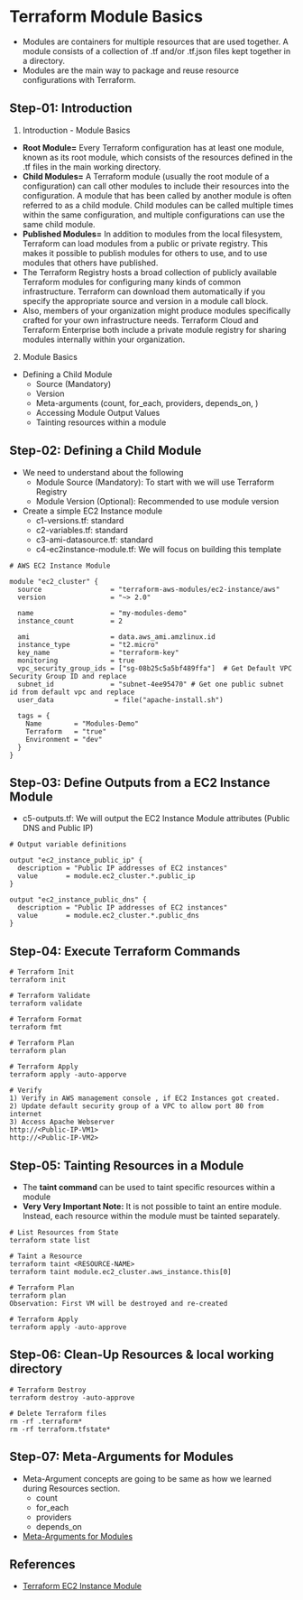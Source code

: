 # Terraform Module Basics
- Modules are containers for multiple resources that are used together. A module consists of a collection of .tf and/or .tf.json files kept together in a directory.
- Modules are the main way to package and reuse resource configurations with Terraform.

## Step-01: Introduction
1. Introduction - Module Basics  
  - **Root Module=** Every Terraform configuration has at least one module, known as its root module, which consists of the resources defined in the .tf files in the main working directory.
  - **Child Modules=** A Terraform module (usually the root module of a configuration) can call other modules to include their resources into the configuration. A module that has been called by another module is often referred to as a child module.
Child modules can be called multiple times within the same configuration, and multiple configurations can use the same child module.
  - **Published Modules=** In addition to modules from the local filesystem, Terraform can load modules from a public or private registry. This makes it possible to publish modules for others to use, and to use modules that others have published.
- The Terraform Registry hosts a broad collection of publicly available Terraform modules for configuring many kinds of common infrastructure. Terraform can download them automatically if you specify the appropriate source and version in a module call block. 
- Also, members of your organization might produce modules specifically crafted for your own infrastructure needs. Terraform Cloud and Terraform Enterprise both include a private module registry for sharing modules internally within your organization.

2. Module Basics 
  - Defining a Child Module
    - Source (Mandatory)
    - Version
    - Meta-arguments (count, for_each, providers, depends_on, )
    - Accessing Module Output Values
    - Tainting resources within a module

## Step-02: Defining a Child Module
- We need to understand about the following
  - Module Source (Mandatory): To start with we will use Terraform Registry
  - Module Version (Optional): Recommended to use module version
- Create a simple EC2 Instance module
  - c1-versions.tf: standard
  - c2-variables.tf: standard
  - c3-ami-datasource.tf: standard
  - c4-ec2instance-module.tf: We will focus on building this template  
```t
# AWS EC2 Instance Module

module "ec2_cluster" {
  source                 = "terraform-aws-modules/ec2-instance/aws"
  version                = "~> 2.0"

  name                   = "my-modules-demo"
  instance_count         = 2

  ami                    = data.aws_ami.amzlinux.id
  instance_type          = "t2.micro"
  key_name               = "terraform-key"
  monitoring             = true
  vpc_security_group_ids = ["sg-08b25c5a5bf489ffa"]  # Get Default VPC Security Group ID and replace
  subnet_id              = "subnet-4ee95470" # Get one public subnet id from default vpc and replace
  user_data               = file("apache-install.sh")

  tags = {
    Name        = "Modules-Demo"
    Terraform   = "true"
    Environment = "dev"
  }
}
```

## Step-03: Define Outputs from a EC2 Instance Module
- c5-outputs.tf: We will output the EC2 Instance Module attributes (Public DNS and Public IP)
```t
# Output variable definitions

output "ec2_instance_public_ip" {
  description = "Public IP addresses of EC2 instances"
  value       = module.ec2_cluster.*.public_ip
}

output "ec2_instance_public_dns" {
  description = "Public IP addresses of EC2 instances"
  value       = module.ec2_cluster.*.public_dns
}
```

## Step-04: Execute Terraform Commands
```t
# Terraform Init
terraform init

# Terraform Validate
terraform validate

# Terraform Format
terraform fmt

# Terraform Plan
terraform plan

# Terraform Apply
terraform apply -auto-apporve

# Verify 
1) Verify in AWS management console , if EC2 Instances got created.
2) Update default security group of a VPC to allow port 80 from internet
3) Access Apache Webserver
http://<Public-IP-VM1>
http://<Public-IP-VM2>
```

## Step-05: Tainting Resources in a Module
- The **taint command** can be used to taint specific resources within a module
- **Very Very Important Note:** It is not possible to taint an entire module. Instead, each resource within the module must be tainted separately.
```t
# List Resources from State
terraform state list

# Taint a Resource
terraform taint <RESOURCE-NAME>
terraform taint module.ec2_cluster.aws_instance.this[0]

# Terraform Plan
terraform plan
Observation: First VM will be destroyed and re-created

# Terraform Apply
terraform apply -auto-approve
```

## Step-06: Clean-Up Resources & local working directory
```t
# Terraform Destroy
terraform destroy -auto-approve

# Delete Terraform files 
rm -rf .terraform*
rm -rf terraform.tfstate*
```

## Step-07: Meta-Arguments for Modules
- Meta-Argument concepts are going to be same as how we learned during Resources section.
  - count
  - for_each
  - providers
  - depends_on
- [Meta-Arguments for Modules](https://www.terraform.io/docs/language/modules/syntax.html#meta-arguments)


## References
- [Terraform EC2 Instance Module](https://registry.terraform.io/modules/terraform-aws-modules/ec2-instance/aws/latest)
